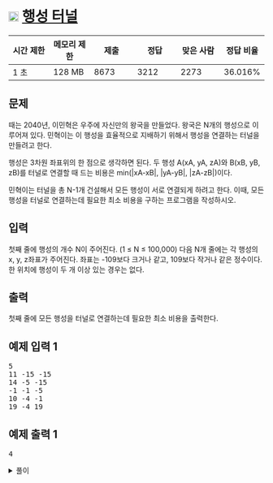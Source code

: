 # <img src="https://d2gd6pc034wcta.cloudfront.net/tier/15.svg" class="solvedac-tier" width = "20px"> [행성 터널](https://www.acmicpc.net/problem/2887)

<div class="col-md-12">
			<div class="table-responsive">
				<table class="table" id="problem-info">
				<thead>
				<tr>
									<th style="width:16%;">시간 제한</th>
					<th style="width:16%;">메모리 제한</th>
					<th style="width:17%;">제출</th>
					<th style="width:17%;">정답</th>
					<th style="width:17%;">맞은 사람</th>
					<th style="width:17%;">정답 비율</th>
								</tr>
				</thead>
				<tbody>
				<tr>
				<td>1 초 </td>
				<td>128 MB</td>
									<td>8673</td>
					<td>3212</td>
					<td>2273</td>
					<td>36.016%</td>
								</tr>
				</tbody>
				</table>
			</div>
</div>

## 문제
때는 2040년, 이민혁은 우주에 자신만의 왕국을 만들었다. 왕국은 N개의 행성으로 이루어져 있다. 민혁이는 이 행성을 효율적으로 지배하기 위해서 행성을 연결하는 터널을 만들려고 한다.

행성은 3차원 좌표위의 한 점으로 생각하면 된다. 두 행성 A(xA, yA, zA)와 B(xB, yB, zB)를 터널로 연결할 때 드는 비용은 min(|xA-xB|, |yA-yB|, |zA-zB|)이다.

민혁이는 터널을 총 N-1개 건설해서 모든 행성이 서로 연결되게 하려고 한다. 이때, 모든 행성을 터널로 연결하는데 필요한 최소 비용을 구하는 프로그램을 작성하시오.

## 입력
첫째 줄에 행성의 개수 N이 주어진다. (1 ≤ N ≤ 100,000) 다음 N개 줄에는 각 행성의 x, y, z좌표가 주어진다. 좌표는 -109보다 크거나 같고, 109보다 작거나 같은 정수이다. 한 위치에 행성이 두 개 이상 있는 경우는 없다. 

## 출력
첫째 줄에 모든 행성을 터널로 연결하는데 필요한 최소 비용을 출력한다.

<div class="col-md-12">
				<div class="row">
					<div class="col-md-6">
						<section id="sampleinput1">
						<div class="headline">
						<h2>예제 입력 1
						</h2>
						</div>
						<pre class="sampledata" id="sample-input-1">5
11 -15 -15
14 -5 -15
-1 -1 -5
10 -4 -1
19 -4 19
</pre>
						</section>
					</div>
					<div class="col-md-6">
						<section id="sampleoutput1">
						<div class="headline">
						<h2>예제 출력 1
						</h2>
						</div>
						<pre class="sampledata" id="sample-output-1">4
</pre>
						</section>
					</div>
									</div>
</div>

<details>
<summary>풀이</summary>
  
<div markdown="1">
 - 행성을 x좌표 "기준"으로 정렬하고, 그 때 인접한 행성끼리 연결<br>
 - y좌표 정렬과 z좌표 정렬도 같은 방법으로 함.<br>
 - 이렇게 했을 때 나오는 간선만 사용해도 최소 비용을 얻을 수 있음.<br>
 - 행성의 좌표를 각각 x,y,z로 나누는게 아니라 좌표 통째로 x, y, z를 각각 기준으로 정렬한 뒤, 인접한 행성끼리의 간선을 
 - 모든 간선들을 다 추가하면 메모리 초과(N(100,000) * E(99,999))
</div>
</details>
